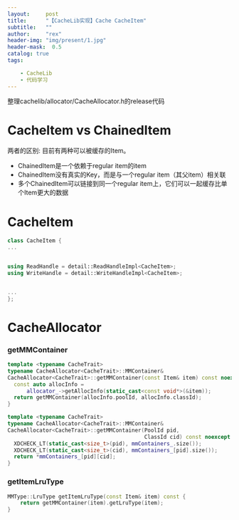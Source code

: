 ```yaml
---
layout:     post
title:      "【CacheLib实现】Cache CacheItem"
subtitle:   ""
author:     "rex"
header-img: "img/present/1.jpg"
header-mask:  0.5
catalog: true
tags:

    - CacheLib
    - 代码学习
---
```


整理cachelib/allocator/CacheAllocator.h的release代码

# CacheItem vs ChainedItem
两者的区别: 目前有两种可以被缓存的Item。
- ChainedItem是一个依赖于regular item的item
- ChainedItem没有真实的Key，而是与一个regular item（其父item）相关联
- 多个ChainedItem可以链接到同一个regular item上，它们可以一起缓存比单个Item更大的数据

# CacheItem
```cpp
class CacheItem {
...


using ReadHandle = detail::ReadHandleImpl<CacheItem>;
using WriteHandle = detail::WriteHandleImpl<CacheItem>;


...
};
```

# CacheAllocator
### getMMContainer
```cpp
template <typename CacheTrait>
typename CacheAllocator<CacheTrait>::MMContainer&
CacheAllocator<CacheTrait>::getMMContainer(const Item& item) const noexcept {
  const auto allocInfo =
      allocator_->getAllocInfo(static_cast<const void*>(&item));
  return getMMContainer(allocInfo.poolId, allocInfo.classId);
}

template <typename CacheTrait>
typename CacheAllocator<CacheTrait>::MMContainer&
CacheAllocator<CacheTrait>::getMMContainer(PoolId pid,
                                           ClassId cid) const noexcept {
  XDCHECK_LT(static_cast<size_t>(pid), mmContainers_.size());
  XDCHECK_LT(static_cast<size_t>(cid), mmContainers_[pid].size());
  return *mmContainers_[pid][cid];
}
```

### getItemLruType
```cpp
MMType::LruType getItemLruType(const Item& item) const {
    return getMMContainer(item).getLruType(item);
}

```